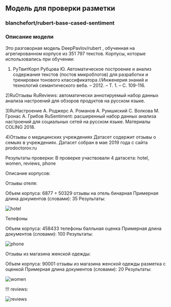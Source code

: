 ## Модель для проверки разметки

### blanchefort/rubert-base-cased-sentiment

### Описание модели
Это разговорная модель DeepPavlov/rubert , обученная на агрегированном корпусе из 351 797 текстов.
Корпусы, которые использовались при обучении:

1) РуТвитКорп
Рубцова Ю. Автоматическое построение и анализ содержания текстов (постов микроблогов) для разработки и тренировки тонового классификатора //Инженерия знаний и технологий семантического веба. – 2012. – Т. 1. – С. 109-116.

2)RuОтзывы
RuReviews: автоматически аннотируемый набор данных анализа настроений для обзоров продуктов на русском языке.

3)RuНастроение
А. Роджерс А. Романов А. Румшиский С. Волкова М. Гронас А. Грибов RuSentiment: расширенный набор данных анализа настроений для социальных сетей на русском языке. Материалы COLING 2018.

4)Отзывы о медицинских учреждениях
Датасет содержит отзывы о семьях в учреждениях. Датасет собран в мае 2019 года с сайта prodoctorov.ru

Результаты проверки:
В проверке участвовали 4 датасета:
hotel, women, reviews, phone

Описание корпусов:

Отзывы отеля:

Объем корпуса: 6877 + 50329
отзывы на отель
бинарная
Примерная длина документов (словами): 35
Результаты:

![hotel](https://user-images.githubusercontent.com/72318993/204066957-0e937c0f-702c-4df4-838b-11fc2fec1574.jpg)


Телефоны

Объем корпуса: 458433
телефоны
балльная оценка
Примерная длина документов (словами): 100
Результаты:

![phone](https://user-images.githubusercontent.com/72318993/204066978-606ffd96-2c15-4c9a-9b2f-4495f0cf46a4.jpg)


Отзывы из магазина женской одежды:

Объем корпуса: 90001
отзывы из магазина женской одежды
разметка с оценкой
Примерная длина документов (словами): 20
Результаты:

![women](https://user-images.githubusercontent.com/72318993/204066971-9acad1a8-a6e8-4217-bdfc-b146c0055168.jpg)

!!! reviews:

![reviews](https://user-images.githubusercontent.com/72318993/204066991-fc6ef3c7-84bd-4512-b414-9c0d926b2de1.jpg)
